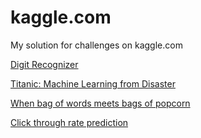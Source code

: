 kaggle.com
==========

My solution for challenges on kaggle.com

[Digit Recognizer](https://www.kaggle.com/c/digit-recognizer/)

[Titanic: Machine Learning from Disaster](http://www.kaggle.com/c/titanic-gettingStarted/)

[When bag of words meets bags of popcorn](https://www.kaggle.com/c/word2vec-nlp-tutorial/)

[Click through rate prediction](https://www.kaggle.com/c/avazu-ctr-prediction)